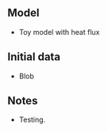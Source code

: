 Model
-----
  - Toy model with heat flux



Initial data
------------
  - Blob



Notes
-----
  - Testing.
